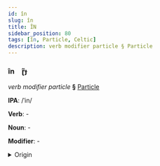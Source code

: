 ```yaml
---
id: în
slug: în
title: ÎN
sidebar_position: 80
tags: [în, Particle, Celtic]
description: verb modifier particle § Particle
---
```


### în&emsp;<span kind="abugida">ɽ̃ɟ</span>

*verb modifier particle* **§** [Particle](../../tags/Particle)

**IPA**: /ˈin/

**Verb**: -

**Noun**: -

**Modifier**: -

<details>
    <summary>Origin</summary>
    Manx yn- /in/<br/>
    <em>Celtic Language Family</em>
</details>